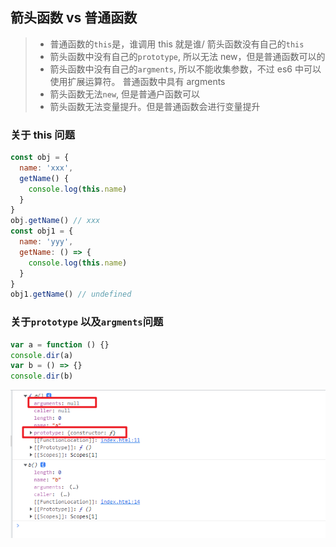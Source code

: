 ## 箭头函数 vs 普通函数

> - 普通函数的`this`是，谁调用 this 就是谁/ 箭头函数没有自己的`this`
> - 箭头函数中没有自己的`prototype`, 所以无法 new，但是普通函数可以的
> - 箭头函数中没有自己的`argments`, 所以不能收集参数，不过 es6 中可以使用扩展运算符。 普通函数中具有 argments
> - 箭头函数无法`new`, 但是普通户函数可以
> - 箭头函数无法变量提升。但是普通函数会进行变量提升

### 关于 this 问题

```js
const obj = {
  name: 'xxx',
  getName() {
    console.log(this.name)
  }
}
obj.getName() // xxx
const obj1 = {
  name: 'yyy',
  getName: () => {
    console.log(this.name)
  }
}
obj1.getName() // undefined
```

### 关于`prototype` 以及`argments`问题

```js
var a = function () {}
console.dir(a)
var b = () => {}
console.dir(b)
```

![029da1c3026672f857eae110486b45a9.png](images/1.png)
